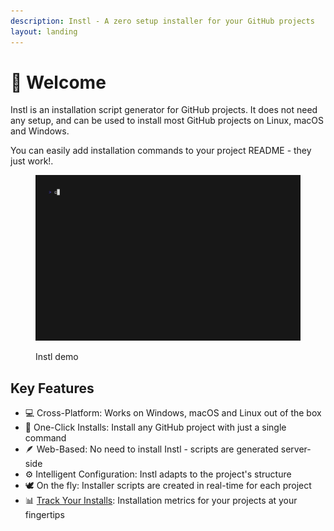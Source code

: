 ```yaml
---
description: Instl - A zero setup installer for your GitHub projects
layout: landing
---
```


# 👋 Welcome

Instl is an installation script generator for GitHub projects. It does not need any setup, and can be used to install most GitHub projects on Linux, macOS and Windows.

You can easily add installation commands to your project README - they just work!.

<figure><img src="https://raw.githubusercontent.com/installer/instl/main/demo.gif" alt=""><figcaption><p>Instl demo</p></figcaption></figure>

## Key Features

* 💻 Cross-Platform: Works on Windows, macOS and Linux out of the box
* 🧸 One-Click Installs: Install any GitHub project with just a single command
* 🪶 Web-Based: No need to install Instl - scripts are generated server-side
* ⚙️ Intelligent Configuration: Instl adapts to the project's structure
* 🕊️ On the fly: Installer scripts are created in real-time for each project
* 📊 [Track Your Installs](https://instl.sh/stats): Installation metrics for your projects at your fingertips

